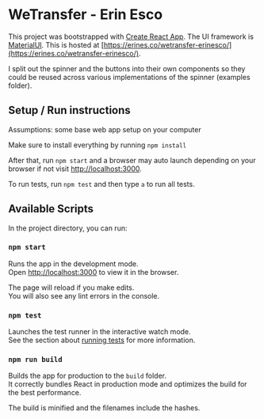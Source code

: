 # WeTransfer - Erin Esco
This project was bootstrapped with [Create React App](https://github.com/facebook/create-react-app). The UI framework is [MaterialUI](https://material-ui.com/).
This is hosted at [https://erines.co/wetransfer-erinesco/](https://erines.co/wetransfer-erinesco/).

I split out the spinner and the buttons into their own components so they could be reused across various implementations of the spinner (examples folder).

## Setup / Run instructions
Assumptions: some base web app setup on your computer

Make sure to install everything by running
`npm install`

After that, run `npm start` and a browser may auto launch depending on your browser if not visit [http://localhost:3000](http://localhost:3000).

To run tests, run `npm test` and then type `a` to run all tests.

## Available Scripts

In the project directory, you can run:

### `npm start`

Runs the app in the development mode.\
Open [http://localhost:3000](http://localhost:3000) to view it in the browser.

The page will reload if you make edits.\
You will also see any lint errors in the console.

### `npm test`

Launches the test runner in the interactive watch mode.\
See the section about [running tests](https://facebook.github.io/create-react-app/docs/running-tests) for more information.

### `npm run build`

Builds the app for production to the `build` folder.\
It correctly bundles React in production mode and optimizes the build for the best performance.

The build is minified and the filenames include the hashes.